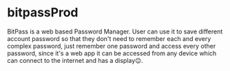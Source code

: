 # bitpassProd
BitPass is a web based Password Manager. User can use it to save different account password so that they don't need to remember each and every complex password, just remember one password and access every other password, since it's a web app it can be accessed from any device which can connect to the internet and has a display😉.
